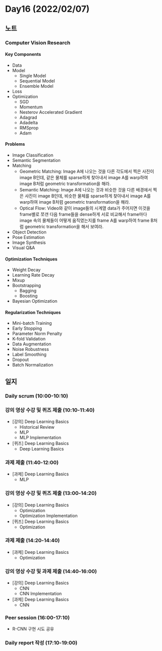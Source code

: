 # Day16 (2022/02/07)

## 노트

### Computer Vision Research

#### Key Components

  * Data
  * Model
    * Single Model
    * Sequential Model
    * Ensemble Model
  * Loss
  * Optimization
    * SGD
    * Momentum
    * Nesterov Accelerated Gradient
    * Adagrad
    * Adadelta
    * RMSprop
    * Adam

#### Problems

  * Image Classification
  * Semantic Segmentation
  * Matching
    * Geometric Matching: Image A에 나오는 것을 다른 각도에서 찍은 사진이 image B인데, 같은 물체를 sparse하게 찾아내서 image A를 warp하여 image B처럼 geometric transformation을 해라.
    * Semantic Matching: Image A에 나오는 것과 비슷한 것을 다른 배경에서 찍은 사진이 image B인데, 비슷한 물체를 sparse하게 찾아내서 image A를 warp하여 image B처럼 geometric transformation을 해라.
    * Optical Flow: Video와 같이 image들의 시계열 data가 주어지면 이것을 frame별로 쪼갠 다음 frame들을 dense하게 서로 비교해서 frame마다 image 속의 물체들이 어떻게 움직였는지를 frame A를 warp하여 frame B처럼 geometric transformation을 해서 보여라.
  * Object Detection
  * Pose Estimation
  * Image Synthesis
  * Visual Q&A

#### Optimization Techniques

  * Weight Decay
  * Learning Rate Decay
  * Mixup
  * Bootstrapping
    * Bagging
    * Boosting
  * Bayesian Optimization

#### Regularization Techniques

  * Mini-batch Training
  * Early Stopping
  * Parameter Norm Penalty
  * K-fold Validation
  * Data Augmentation
  * Noise Robustness
  * Label Smoothing
  * Dropout
  * Batch Normalization

## 일지

### Daily scrum (10:00-10:10)

### 강의 영상 수강 및 퀴즈 제출 (10:10-11:40)

  * [강의] Deep Learning Basics
    * Historical Review
    * MLP
    * MLP Implementation
  * [퀴즈] Deep Learning Basics
    * Deep Learning Basics

### 과제 제출 (11:40-12:00)

  * [과제] Deep Learning Basics
    * MLP

### 강의 영상 수강 및 퀴즈 제출 (13:00-14:20)

  * [강의] Deep Learning Basics
    * Optimization
    * Optimization Implementation
  * [퀴즈] Deep Learning Basics
    * Optimization

### 과제 제출 (14:20-14:40)

  * [과제] Deep Learning Basics
    * Optimization

### 강의 영상 수강 및 과제 제출 (14:40-16:00)

  * [강의] Deep Learning Basics
    * CNN
    * CNN Implementation
  * [과제] Deep Learning Basics
    * CNN

### Peer session (16:00-17:10)

  * R-CNN 구현 시도 공유

### Daily report 작성 (17:10-19:00)
